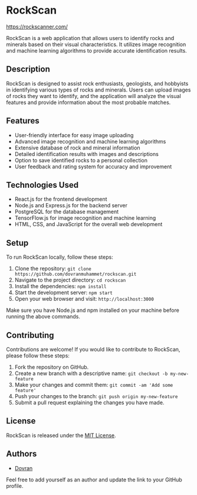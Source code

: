 # RockScan
https://rockscanner.com/

RockScan is a web application that allows users to identify rocks and minerals based on their visual characteristics. It utilizes image recognition and machine learning algorithms to provide accurate identification results.

## Description

RockScan is designed to assist rock enthusiasts, geologists, and hobbyists in identifying various types of rocks and minerals. Users can upload images of rocks they want to identify, and the application will analyze the visual features and provide information about the most probable matches.

## Features

- User-friendly interface for easy image uploading
- Advanced image recognition and machine learning algorithms
- Extensive database of rock and mineral information
- Detailed identification results with images and descriptions
- Option to save identified rocks to a personal collection
- User feedback and rating system for accuracy and improvement

## Technologies Used

- React.js for the frontend development
- Node.js and Express.js for the backend server
- PostgreSQL for the database management
- TensorFlow.js for image recognition and machine learning
- HTML, CSS, and JavaScript for the overall web development

## Setup

To run RockScan locally, follow these steps:

1. Clone the repository: `git clone https://github.com/dovranmuhammet/rockscan.git`
2. Navigate to the project directory: `cd rockscan`
3. Install the dependencies: `npm install`
4. Start the development server: `npm start`
5. Open your web browser and visit: `http://localhost:3000`

Make sure you have Node.js and npm installed on your machine before running the above commands.

## Contributing

Contributions are welcome! If you would like to contribute to RockScan, please follow these steps:

1. Fork the repository on GitHub.
2. Create a new branch with a descriptive name: `git checkout -b my-new-feature`
3. Make your changes and commit them: `git commit -am 'Add some feature'`
4. Push your changes to the branch: `git push origin my-new-feature`
5. Submit a pull request explaining the changes you have made.

## License

RockScan is released under the [MIT License](https://opensource.org/licenses/MIT).

## Authors

- [Dovran](https://github.com/dovranmuhammet)

Feel free to add yourself as an author and update the link to your GitHub profile.


